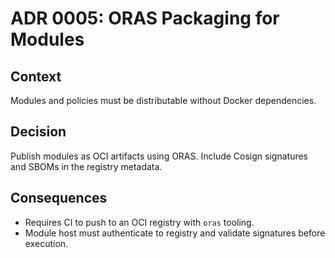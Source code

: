 # ADR 0005: ORAS Packaging for Modules

## Context

Modules and policies must be distributable without Docker dependencies.

## Decision

Publish modules as OCI artifacts using ORAS. Include Cosign signatures and SBOMs in the registry metadata.

## Consequences

- Requires CI to push to an OCI registry with `oras` tooling.
- Module host must authenticate to registry and validate signatures before execution.
